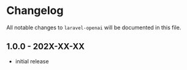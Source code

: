 # Changelog

All notable changes to `laravel-openai` will be documented in this file.

## 1.0.0 - 202X-XX-XX

- initial release
